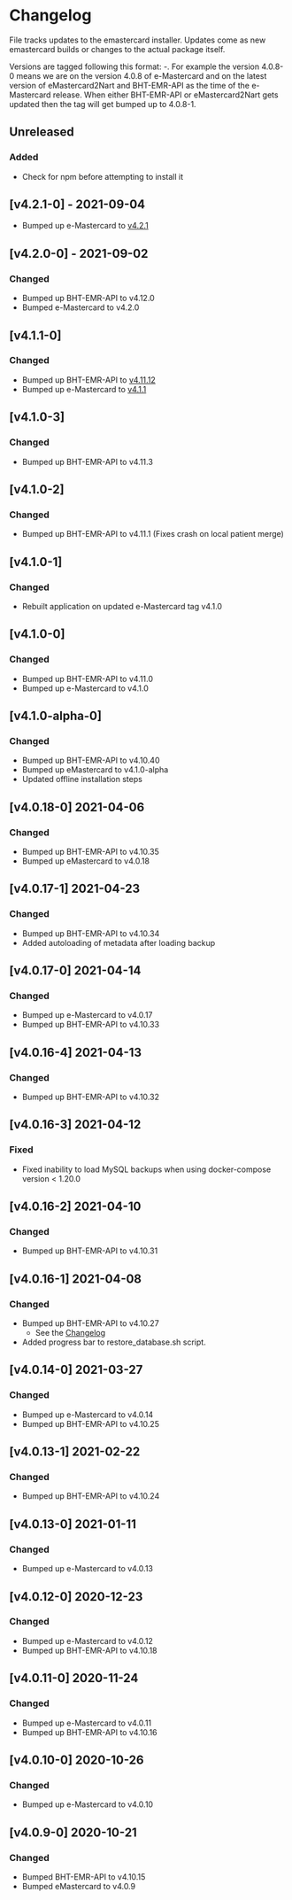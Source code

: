 # Changelog

File tracks updates to the emastercard installer. Updates come as new emastercard builds or changes
to the actual package itself.

Versions are tagged following this format: <e-Mastercard version>-<BHT-EMR-API or eMastercard2Nart updated count>. For example the version 4.0.8-0 means we are on the version 4.0.8 of e-Mastercard and on the
latest version of eMastercard2Nart and BHT-EMR-API as the time of the e-Mastercard release. When either
BHT-EMR-API or eMastercard2Nart gets updated then the tag will get bumped up to 4.0.8-1.

## Unreleased

### Added

- Check for npm before attempting to install it

## [v4.2.1-0] - 2021-09-04

- Bumped up e-Mastercard to [v4.2.1](https://github.com/EGPAFMalawiHIS/e-Mastercard/releases/tag/v4.2.1)


## [v4.2.0-0] - 2021-09-02

### Changed

- Bumped up BHT-EMR-API to v4.12.0
- Bumped e-Mastercard to v4.2.0

## [v4.1.1-0]

### Changed

- Bumped up BHT-EMR-API to [v4.11.12](https://github.com/HISMalawi/BHT-EMR-API/blob/development/CHANGELOG.md#v41112---2021-08-09)
- Bumped up e-Mastercard to [v4.1.1](https://github.com/EGPAFMalawiHIS/e-Mastercard/releases/tag/v4.1.1)

## [v4.1.0-3]

### Changed

- Bumped up BHT-EMR-API to v4.11.3

## [v4.1.0-2]

### Changed

- Bumped up BHT-EMR-API to v4.11.1 (Fixes crash on local patient merge)

## [v4.1.0-1]

### Changed

- Rebuilt application on updated e-Mastercard tag v4.1.0

## [v4.1.0-0]

### Changed

- Bumped up BHT-EMR-API to v4.11.0
- Bumped up e-Mastercard to v4.1.0

## [v4.1.0-alpha-0]

### Changed

- Bumped up BHT-EMR-API to v4.10.40
- Bumped up eMastercard to v4.1.0-alpha
- Updated offline installation steps

## [v4.0.18-0] 2021-04-06

### Changed

- Bumped up BHT-EMR-API to v4.10.35
- Bumped up eMastercard to v4.0.18

## [v4.0.17-1] 2021-04-23

### Changed

- Bumped up BHT-EMR-API to v4.10.34
- Added autoloading of metadata after loading backup

## [v4.0.17-0] 2021-04-14

### Changed

- Bumped up e-Mastercard to v4.0.17
- Bumped up BHT-EMR-API to v4.10.33

## [v4.0.16-4] 2021-04-13

### Changed

- Bumped up BHT-EMR-API to v4.10.32


## [v4.0.16-3] 2021-04-12

### Fixed

- Fixed inability to load MySQL backups when using docker-compose version < 1.20.0

## [v4.0.16-2] 2021-04-10

### Changed

- Bumped up BHT-EMR-API to v4.10.31

## [v4.0.16-1] 2021-04-08

### Changed

- Bumped up BHT-EMR-API to v4.10.27
    * See the [Changelog](https://github.com/HISMalawi/BHT-EMR-API/blob/development/CHANGELOG.md#41028---2021-04-07)
- Added progress bar to restore_database.sh script.

## [v4.0.14-0] 2021-03-27

### Changed

- Bumped up e-Mastercard to v4.0.14
- Bumped up BHT-EMR-API to v4.10.25

## [v4.0.13-1] 2021-02-22

### Changed

- Bumped up BHT-EMR-API to v4.10.24

## [v4.0.13-0] 2021-01-11

### Changed

- Bumped up e-Mastercard to v4.0.13

## [v4.0.12-0] 2020-12-23

### Changed

- Bumped up e-Mastercard to v4.0.12
- Bumped up BHT-EMR-API to v4.10.18

## [v4.0.11-0] 2020-11-24

### Changed

- Bumped up e-Mastercard to v4.0.11
- Bumped up BHT-EMR-API to v4.10.16

## [v4.0.10-0] 2020-10-26

### Changed

- Bumped up e-Mastercard to v4.0.10

## [v4.0.9-0] 2020-10-21

### Changed

- Bumped BHT-EMR-API to v4.10.15
- Bumped eMastercard to v4.0.9
